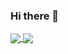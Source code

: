 ### Hi there 👋

<!--
**YevheniiSarancha/YevheniiSarancha** is a ✨ _special_ ✨ repository because its `README.md` (this file) appears on your GitHub profile.

Here are some ideas to get you started:

- 🔭 I’m currently working on ...
- 🌱 I’m currently learning ...
- 👯 I’m looking to collaborate on ...
- 🤔 I’m looking for help with ...
- 💬 Ask me about ...
- 📫 How to reach me: ...
- 😄 Pronouns: ...
- ⚡ Fun fact: ...
-->

<a href="https://github.com/YevheniiSarancha/github-readme-stats">
  <img align="center" src="https://github-readme-stats.vercel.app/api/pin/?username=YevheniiSarancha&repo=github-readme-stats" />
</a>
<a href="https://github.com/YevheniiSarancha/convoychat">
  <img align="center" src="https://github-readme-stats.vercel.app/api/pin/?username=YevheniiSarancha&repo=convoychat" />
</a>
